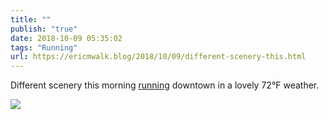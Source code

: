 ```yaml
---
title: ""
publish: "true"
date: 2018-10-09 05:35:02
tags: "Running"
url: https://ericmwalk.blog/2018/10/09/different-scenery-this.html
---
```


Different scenery this morning [running](https://www.strava.com/activities/1893644337) downtown in a lovely 72°F weather.

![](https://ericmwalk.blog/uploads/2022/6fc070fdc8.jpg)